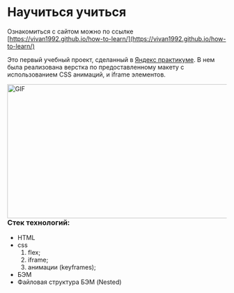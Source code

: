 # Научиться учиться
Ознакомиться с сайтом можно по ссылке [https://vivan1992.github.io/how-to-learn/](https://vivan1992.github.io/how-to-learn/)

Это первый учебный проект, сделанный в [Яндекс практикуме](https://practicum.yandex.ru). В нем была реализована верстка по предоставленному макету с использованием CSS анимаций, и iframe элементов.

<img align="right" alt="GIF" src="https://github.com/vivan1992/how-to-learn/blob/c9d651ad31df021340a4d6e72556ab7d15fd7f4a/previewHowToLearn.gif?raw=true" width="640" height="308" />

### Стек технологий:

* HTML
* css
  1. flex;
  2. iframe;
  3. анимации (keyframes);
* БЭМ
* Файловая структура БЭМ (Nested)

